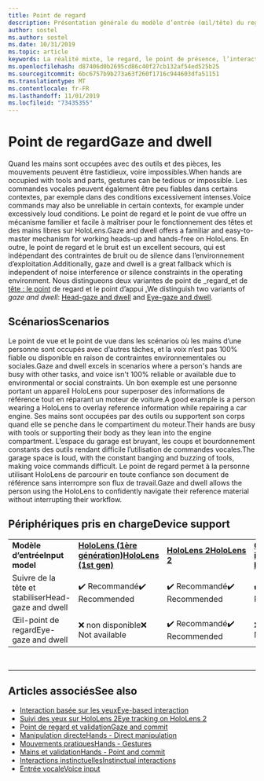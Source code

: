 ```yaml
---
title: Point de regard
description: Présentation générale du modèle d’entrée (œil/tête) du regard et du point d’entrée
author: sostel
ms.author: sostel
ms.date: 10/31/2019
ms.topic: article
keywords: La réalité mixte, le regard, le point de présence, l’interaction, la conception, le suivi des yeux, le suivi des têtes
ms.openlocfilehash: d87406d0b2695cd86c40f27cb132af54ed525b25
ms.sourcegitcommit: 6bc6757b9b273a63f260f1716c944603dfa51151
ms.translationtype: MT
ms.contentlocale: fr-FR
ms.lasthandoff: 11/01/2019
ms.locfileid: "73435355"
---
```

# <a name="gaze-and-dwell"></a><span data-ttu-id="383c2-104">Point de regard</span><span class="sxs-lookup"><span data-stu-id="383c2-104">Gaze and dwell</span></span>

<span data-ttu-id="383c2-105">Quand les mains sont occupées avec des outils et des pièces, les mouvements peuvent être fastidieux, voire impossibles.</span><span class="sxs-lookup"><span data-stu-id="383c2-105">When hands are occupied with tools and parts, gestures can be tedious or impossible.</span></span> <span data-ttu-id="383c2-106">Les commandes vocales peuvent également être peu fiables dans certains contextes, par exemple dans des conditions excessivement intenses.</span><span class="sxs-lookup"><span data-stu-id="383c2-106">Voice commands may also be unreliable in certain contexts, for example under excessively loud conditions.</span></span> <span data-ttu-id="383c2-107">Le point de regard et le point de vue offre un mécanisme familier et facile à maîtriser pour le fonctionnement des têtes et des mains libres sur HoloLens.</span><span class="sxs-lookup"><span data-stu-id="383c2-107">Gaze and dwell offers a familiar and easy-to-master mechanism for working heads-up and hands-free on HoloLens.</span></span> <span data-ttu-id="383c2-108">En outre, le point de regard et le bruit est un excellent secours, qui est indépendant des contraintes de bruit ou de silence dans l’environnement d’exploitation.</span><span class="sxs-lookup"><span data-stu-id="383c2-108">Additionally, gaze and dwell is a great fallback which is independent of noise interference or silence constraints in the operating environment.</span></span>
<span data-ttu-id="383c2-109">Nous distingueons deux variantes de point de _regard_et de [tête : le point](gaze-and-dwell-head.md) de regard et le point d’appui [.](gaze-and-dwell-eyes.md)</span><span class="sxs-lookup"><span data-stu-id="383c2-109">We distinguish two variants of _gaze and dwell_: [Head-gaze and dwell](gaze-and-dwell-head.md) and [Eye-gaze and dwell](gaze-and-dwell-eyes.md).</span></span>

## <a name="scenarios"></a><span data-ttu-id="383c2-110">Scénarios</span><span class="sxs-lookup"><span data-stu-id="383c2-110">Scenarios</span></span>

<span data-ttu-id="383c2-111">Le point de vue et le point de vue dans les scénarios où les mains d’une personne sont occupés avec d’autres tâches, et la voix n’est pas 100% fiable ou disponible en raison de contraintes environnementales ou sociales.</span><span class="sxs-lookup"><span data-stu-id="383c2-111">Gaze and dwell excels in scenarios where a person's hands are busy with other tasks, and voice isn't 100% reliable or available due to environmental or social constraints.</span></span> <span data-ttu-id="383c2-112">Un bon exemple est une personne portant un appareil HoloLens pour superposer des informations de référence tout en réparant un moteur de voiture.</span><span class="sxs-lookup"><span data-stu-id="383c2-112">A good example is a person wearing a HoloLens to overlay reference information while repairing a car engine.</span></span> <span data-ttu-id="383c2-113">Ses mains sont occupées par des outils ou supportent son corps quand elle se penche dans le compartiment du moteur.</span><span class="sxs-lookup"><span data-stu-id="383c2-113">Their hands are busy with tools or supporting their body as they lean into the engine compartment.</span></span> <span data-ttu-id="383c2-114">L’espace du garage est bruyant, les coups et bourdonnement constants des outils rendant difficile l’utilisation de commandes vocales.</span><span class="sxs-lookup"><span data-stu-id="383c2-114">The garage space is loud, with the constant banging and buzzing of tools, making voice commands difficult.</span></span> <span data-ttu-id="383c2-115">Le point de regard permet à la personne utilisant HoloLens de parcourir en toute confiance son document de référence sans interrompre son flux de travail.</span><span class="sxs-lookup"><span data-stu-id="383c2-115">Gaze and dwell allows the person using the HoloLens to confidently navigate their reference material without interrupting their workflow.</span></span> 

## <a name="device-support"></a><span data-ttu-id="383c2-116">Périphériques pris en charge</span><span class="sxs-lookup"><span data-stu-id="383c2-116">Device support</span></span>

<table>
    <colgroup>
    <col width="25%" />
    <col width="25%" />
    <col width="25%" />
    <col width="25%" />
    </colgroup>
    <tr>
        <td><span data-ttu-id="383c2-117"><strong>Modèle d’entrée</strong></span><span class="sxs-lookup"><span data-stu-id="383c2-117"><strong>Input model</strong></span></span></td>
        <td><span data-ttu-id="383c2-118"><a href="hololens-hardware-details.md"><strong>HoloLens (1ère génération)</strong></a></span><span class="sxs-lookup"><span data-stu-id="383c2-118"><a href="hololens-hardware-details.md"><strong>HoloLens (1st gen)</strong></a></span></span></td>
        <td><span data-ttu-id="383c2-119"><a href="https://docs.microsoft.com/hololens/hololens2-hardware"><strong>HoloLens 2</strong></span><span class="sxs-lookup"><span data-stu-id="383c2-119"><a href="https://docs.microsoft.com/hololens/hololens2-hardware"><strong>HoloLens 2</strong></span></span></td>
        <td><span data-ttu-id="383c2-120"><a href="immersive-headset-hardware-details.md"><strong>Casques immersifs</strong></a></span><span class="sxs-lookup"><span data-stu-id="383c2-120"><a href="immersive-headset-hardware-details.md"><strong>Immersive headsets</strong></a></span></span></td>
    </tr>
     <tr>
        <td><span data-ttu-id="383c2-121">Suivre de la tête et stabiliser</span><span class="sxs-lookup"><span data-stu-id="383c2-121">Head-gaze and dwell</span></span></td>
        <td><span data-ttu-id="383c2-122">✔️ Recommandé</span><span class="sxs-lookup"><span data-stu-id="383c2-122">✔️ Recommended</span></span></td>
        <td><span data-ttu-id="383c2-123">✔️ Recommandé</span><span class="sxs-lookup"><span data-stu-id="383c2-123">✔️ Recommended</span></span></td>
        <td><span data-ttu-id="383c2-124">✔️ Recommandé</span><span class="sxs-lookup"><span data-stu-id="383c2-124">✔️ Recommended</span></span></td>
    </tr>
     <tr>
        <td><span data-ttu-id="383c2-125">Œil-point de regard</span><span class="sxs-lookup"><span data-stu-id="383c2-125">Eye-gaze and dwell</span></span></td>
        <td><span data-ttu-id="383c2-126">❌ non disponible</span><span class="sxs-lookup"><span data-stu-id="383c2-126">❌ Not available</span></span></td>
        <td><span data-ttu-id="383c2-127">✔️ Recommandé</span><span class="sxs-lookup"><span data-stu-id="383c2-127">✔️ Recommended</span></span></td>
        <td><span data-ttu-id="383c2-128">❌ non disponible</span><span class="sxs-lookup"><span data-stu-id="383c2-128">❌ Not available</span></span></td>
    </tr>
</table>


<br>

---
 
 ## <a name="see-also"></a><span data-ttu-id="383c2-129">Articles associés</span><span class="sxs-lookup"><span data-stu-id="383c2-129">See also</span></span>
* [<span data-ttu-id="383c2-130">Interaction basée sur les yeux</span><span class="sxs-lookup"><span data-stu-id="383c2-130">Eye-based interaction</span></span>](eye-gaze-interaction.md)
* [<span data-ttu-id="383c2-131">Suivi des yeux sur HoloLens 2</span><span class="sxs-lookup"><span data-stu-id="383c2-131">Eye tracking on HoloLens 2</span></span>](eye-tracking.md)
* [<span data-ttu-id="383c2-132">Point de regard et validation</span><span class="sxs-lookup"><span data-stu-id="383c2-132">Gaze and commit</span></span>](gaze-and-commit.md)
* [<span data-ttu-id="383c2-133">Manipulation directe</span><span class="sxs-lookup"><span data-stu-id="383c2-133">Hands - Direct manipulation</span></span>](direct-manipulation.md)
* [<span data-ttu-id="383c2-134">Mouvements pratiques</span><span class="sxs-lookup"><span data-stu-id="383c2-134">Hands - Gestures</span></span>](gaze-and-commit.md#composite-gestures)
* [<span data-ttu-id="383c2-135">Mains et validation</span><span class="sxs-lookup"><span data-stu-id="383c2-135">Hands - Point and commit</span></span>](point-and-commit.md)
* [<span data-ttu-id="383c2-136">Interactions instinctuelles</span><span class="sxs-lookup"><span data-stu-id="383c2-136">Instinctual interactions</span></span>](interaction-fundamentals.md)
* [<span data-ttu-id="383c2-137">Entrée vocale</span><span class="sxs-lookup"><span data-stu-id="383c2-137">Voice input</span></span>](voice-input.md)
